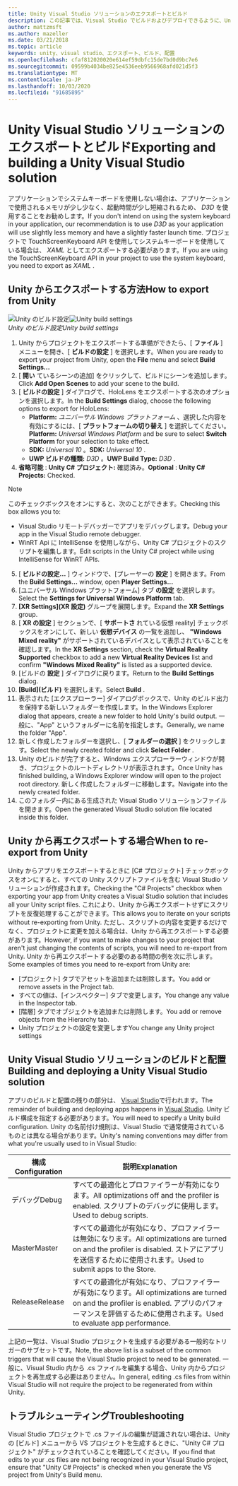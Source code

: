```yaml
---
title: Unity Visual Studio ソリューションのエクスポートとビルド
description: この記事では、Visual Studio でビルドおよびデプロイできるように、Unity からの mixed reality プロジェクトをエクスポートする方法について説明します。
author: mattzmsft
ms.author: mazeller
ms.date: 03/21/2018
ms.topic: article
keywords: unity、visual studio、エクスポート、ビルド、配置
ms.openlocfilehash: cfaf812020020e614ef59dbfc15de7bd0d9bc7e6
ms.sourcegitcommit: 09599b4034be825e4536eeb9566968afd021d5f3
ms.translationtype: MT
ms.contentlocale: ja-JP
ms.lasthandoff: 10/03/2020
ms.locfileid: "91685895"
---
```

# <a name="exporting-and-building-a-unity-visual-studio-solution"></a><span data-ttu-id="310a8-104">Unity Visual Studio ソリューションのエクスポートとビルド</span><span class="sxs-lookup"><span data-stu-id="310a8-104">Exporting and building a Unity Visual Studio solution</span></span>

<span data-ttu-id="310a8-105">アプリケーションでシステムキーボードを使用しない場合は、アプリケーションで使用されるメモリが少し少なく、起動時間が少し短縮されるため、 *D3D* を使用することをお勧めします。</span><span class="sxs-lookup"><span data-stu-id="310a8-105">If you don't intend on using the system keyboard in your application, our recommendation is to use *D3D* as your application will use slightly less memory and have a slightly faster launch time.</span></span> <span data-ttu-id="310a8-106">プロジェクトで TouchScreenKeyboard API を使用してシステムキーボードを使用している場合は、 *XAML* としてエクスポートする必要があります。</span><span class="sxs-lookup"><span data-stu-id="310a8-106">If you are using the TouchScreenKeyboard API in your project to use the system keyboard, you need to export as *XAML* .</span></span>

## <a name="how-to-export-from-unity"></a><span data-ttu-id="310a8-107">Unity からエクスポートする方法</span><span class="sxs-lookup"><span data-stu-id="310a8-107">How to export from Unity</span></span>

<span data-ttu-id="310a8-108">![Unity のビルド設定](images/unitybuildsettings-300px.png)</span><span class="sxs-lookup"><span data-stu-id="310a8-108">![Unity build settings](images/unitybuildsettings-300px.png)</span></span><br>
<span data-ttu-id="310a8-109">*Unity のビルド設定*</span><span class="sxs-lookup"><span data-stu-id="310a8-109">*Unity build settings*</span></span>

1. <span data-ttu-id="310a8-110">Unity からプロジェクトをエクスポートする準備ができたら、[ **ファイル** ] メニューを開き、[ **ビルドの設定** ] を選択します。</span><span class="sxs-lookup"><span data-stu-id="310a8-110">When you are ready to export your project from Unity, open the **File** menu and select **Build Settings...**</span></span>
2. <span data-ttu-id="310a8-111">[ **開い** ているシーンの追加] をクリックして、ビルドにシーンを追加します。</span><span class="sxs-lookup"><span data-stu-id="310a8-111">Click **Add Open Scenes** to add your scene to the build.</span></span>
3. <span data-ttu-id="310a8-112">[ **ビルドの設定** ] ダイアログで、HoloLens をエクスポートする次のオプションを選択します。</span><span class="sxs-lookup"><span data-stu-id="310a8-112">In the **Build Settings** dialog, choose the following options to export for HoloLens:</span></span>
   * <span data-ttu-id="310a8-113">**Platform:** *ユニバーサル Windows プラットフォーム* 、選択した内容を有効にするには、[ **プラットフォームの切り替え** ] を選択してください。</span><span class="sxs-lookup"><span data-stu-id="310a8-113">**Platform:** *Universal Windows Platform* and be sure to select **Switch Platform** for your selection to take effect.</span></span>
   * <span data-ttu-id="310a8-114">**SDK:** *Universal 10* 。</span><span class="sxs-lookup"><span data-stu-id="310a8-114">**SDK:** *Universal 10* .</span></span>
   * <span data-ttu-id="310a8-115">**UWP ビルドの種類:** *D3D* 。</span><span class="sxs-lookup"><span data-stu-id="310a8-115">**UWP Build Type:** *D3D* .</span></span>
4. <span data-ttu-id="310a8-116">**省略可能** : **Unity C# プロジェクト:** 確認済み。</span><span class="sxs-lookup"><span data-stu-id="310a8-116">**Optional** : **Unity C# Projects:** Checked.</span></span>

>[!NOTE]
><span data-ttu-id="310a8-117">このチェックボックスをオンにすると、次のことができます。</span><span class="sxs-lookup"><span data-stu-id="310a8-117">Checking this box allows you to:</span></span>
>* <span data-ttu-id="310a8-118">Visual Studio リモートデバッガーでアプリをデバッグします。</span><span class="sxs-lookup"><span data-stu-id="310a8-118">Debug your app in the Visual Studio remote debugger.</span></span>
>* <span data-ttu-id="310a8-119">WinRT Api に IntelliSense を使用しながら、Unity C# プロジェクトのスクリプトを編集します。</span><span class="sxs-lookup"><span data-stu-id="310a8-119">Edit scripts in the Unity C# project while using IntelliSense for WinRT APIs.</span></span>

5. <span data-ttu-id="310a8-120">[ **ビルドの設定...** ] ウィンドウで、[プレーヤーの **設定** ] を開きます。</span><span class="sxs-lookup"><span data-stu-id="310a8-120">From the **Build Settings...** window, open **Player Settings...**</span></span>
6. <span data-ttu-id="310a8-121">[ユニバーサル Windows プラットフォーム] タブ **の設定** を選択します。</span><span class="sxs-lookup"><span data-stu-id="310a8-121">Select the **Settings for Universal Windows Platform** tab.</span></span>
7. <span data-ttu-id="310a8-122">**[XR Settings]\(XR 設定\)** グループを展開します。</span><span class="sxs-lookup"><span data-stu-id="310a8-122">Expand the **XR Settings** group.</span></span>
8. <span data-ttu-id="310a8-123">[ **XR の設定** ] セクションで、[ **サポートさ** れている仮想 reality] チェックボックスをオンにして、新しい **仮想デバイス** の一覧を追加し、 **"Windows Mixed reality"** がサポートされているデバイスとして表示されていることを確認します。</span><span class="sxs-lookup"><span data-stu-id="310a8-123">In the **XR Settings** section, check the **Virtual Reality Supported** checkbox to add a new **Virtual Reality Devices** list and confirm **"Windows Mixed Reality"** is listed as a supported device.</span></span>
9. <span data-ttu-id="310a8-124">[ビルドの **設定** ] ダイアログに戻ります。</span><span class="sxs-lookup"><span data-stu-id="310a8-124">Return to the **Build Settings** dialog.</span></span>
10. <span data-ttu-id="310a8-125">**[Build]\(ビルド\)** を選択します。</span><span class="sxs-lookup"><span data-stu-id="310a8-125">Select **Build** .</span></span>
11. <span data-ttu-id="310a8-126">表示された [エクスプローラー] ダイアログボックスで、Unity のビルド出力を保持する新しいフォルダーを作成します。</span><span class="sxs-lookup"><span data-stu-id="310a8-126">In the Windows Explorer dialog that appears, create a new folder to hold Unity's build output.</span></span> <span data-ttu-id="310a8-127">一般に、"App" というフォルダーに名前を指定します。</span><span class="sxs-lookup"><span data-stu-id="310a8-127">Generally, we name the folder "App".</span></span>
12. <span data-ttu-id="310a8-128">新しく作成したフォルダーを選択し、[ **フォルダーの選択** ] をクリックします。</span><span class="sxs-lookup"><span data-stu-id="310a8-128">Select the newly created folder and click **Select Folder** .</span></span>
13. <span data-ttu-id="310a8-129">Unity のビルドが完了すると、Windows エクスプローラーウィンドウが開き、プロジェクトのルートディレクトリが表示されます。</span><span class="sxs-lookup"><span data-stu-id="310a8-129">Once Unity has finished building, a Windows Explorer window will open to the project root directory.</span></span> <span data-ttu-id="310a8-130">新しく作成したフォルダーに移動します。</span><span class="sxs-lookup"><span data-stu-id="310a8-130">Navigate into the newly created folder.</span></span>
14. <span data-ttu-id="310a8-131">このフォルダー内にある生成された Visual Studio ソリューションファイルを開きます。</span><span class="sxs-lookup"><span data-stu-id="310a8-131">Open the generated Visual Studio solution file located inside this folder.</span></span>

## <a name="when-to-re-export-from-unity"></a><span data-ttu-id="310a8-132">Unity から再エクスポートする場合</span><span class="sxs-lookup"><span data-stu-id="310a8-132">When to re-export from Unity</span></span>

<span data-ttu-id="310a8-133">Unity からアプリをエクスポートするときに [C# プロジェクト] チェックボックスをオンにすると、すべての Unity スクリプトファイルを含む Visual Studio ソリューションが作成されます。</span><span class="sxs-lookup"><span data-stu-id="310a8-133">Checking the "C# Projects" checkbox when exporting your app from Unity creates a Visual Studio solution that includes all your Unity script files.</span></span> <span data-ttu-id="310a8-134">これにより、Unity から再エクスポートせずにスクリプトを反復処理することができます。</span><span class="sxs-lookup"><span data-stu-id="310a8-134">This allows you to iterate on your scripts without re-exporting from Unity.</span></span> <span data-ttu-id="310a8-135">ただし、スクリプトの内容を変更するだけでなく、プロジェクトに変更を加える場合は、Unity から再エクスポートする必要があります。</span><span class="sxs-lookup"><span data-stu-id="310a8-135">However, if you want to make changes to your project that aren't just changing the contents of scripts, you will need to re-export from Unity.</span></span> <span data-ttu-id="310a8-136">Unity から再エクスポートする必要のある時間の例を次に示します。</span><span class="sxs-lookup"><span data-stu-id="310a8-136">Some examples of times you need to re-export from Unity are:</span></span>
* <span data-ttu-id="310a8-137">[プロジェクト] タブでアセットを追加または削除します。</span><span class="sxs-lookup"><span data-stu-id="310a8-137">You add or remove assets in the Project tab.</span></span>
* <span data-ttu-id="310a8-138">すべての値は、[インスペクター] タブで変更します。</span><span class="sxs-lookup"><span data-stu-id="310a8-138">You change any value in the Inspector tab.</span></span>
* <span data-ttu-id="310a8-139">[階層] タブでオブジェクトを追加または削除します。</span><span class="sxs-lookup"><span data-stu-id="310a8-139">You add or remove objects from the Hierarchy tab.</span></span>
* <span data-ttu-id="310a8-140">Unity プロジェクトの設定を変更します</span><span class="sxs-lookup"><span data-stu-id="310a8-140">You change any Unity project settings</span></span>

## <a name="building-and-deploying-a-unity-visual-studio-solution"></a><span data-ttu-id="310a8-141">Unity Visual Studio ソリューションのビルドと配置</span><span class="sxs-lookup"><span data-stu-id="310a8-141">Building and deploying a Unity Visual Studio solution</span></span>

<span data-ttu-id="310a8-142">アプリのビルドと配置の残りの部分は、 [Visual Studio](../platform-capabilities-and-apis/using-visual-studio.md)で行われます。</span><span class="sxs-lookup"><span data-stu-id="310a8-142">The remainder of building and deploying apps happens in [Visual Studio](../platform-capabilities-and-apis/using-visual-studio.md).</span></span> <span data-ttu-id="310a8-143">Unity ビルド構成を指定する必要があります。</span><span class="sxs-lookup"><span data-stu-id="310a8-143">You will need to specify a Unity build configuration.</span></span> <span data-ttu-id="310a8-144">Unity の名前付け規則は、Visual Studio で通常使用されているものとは異なる場合があります。</span><span class="sxs-lookup"><span data-stu-id="310a8-144">Unity's naming conventions may differ from what you're usually used to in Visual Studio:</span></span>

|  <span data-ttu-id="310a8-145">構成</span><span class="sxs-lookup"><span data-stu-id="310a8-145">Configuration</span></span>  |  <span data-ttu-id="310a8-146">説明</span><span class="sxs-lookup"><span data-stu-id="310a8-146">Explanation</span></span> | 
|----------|----------|
|  <span data-ttu-id="310a8-147">デバッグ</span><span class="sxs-lookup"><span data-stu-id="310a8-147">Debug</span></span>  |  <span data-ttu-id="310a8-148">すべての最適化とプロファイラーが有効になります。</span><span class="sxs-lookup"><span data-stu-id="310a8-148">All optimizations off and the profiler is enabled.</span></span> <span data-ttu-id="310a8-149">スクリプトのデバッグに使用します。</span><span class="sxs-lookup"><span data-stu-id="310a8-149">Used to debug scripts.</span></span> | 
|  <span data-ttu-id="310a8-150">Master</span><span class="sxs-lookup"><span data-stu-id="310a8-150">Master</span></span>  |  <span data-ttu-id="310a8-151">すべての最適化が有効になり、プロファイラーは無効になります。</span><span class="sxs-lookup"><span data-stu-id="310a8-151">All optimizations are turned on and the profiler is disabled.</span></span> <span data-ttu-id="310a8-152">ストアにアプリを送信するために使用されます。</span><span class="sxs-lookup"><span data-stu-id="310a8-152">Used to submit apps to the Store.</span></span> | 
|  <span data-ttu-id="310a8-153">Release</span><span class="sxs-lookup"><span data-stu-id="310a8-153">Release</span></span>  |  <span data-ttu-id="310a8-154">すべての最適化が有効になり、プロファイラーが有効になります。</span><span class="sxs-lookup"><span data-stu-id="310a8-154">All optimizations are turned on and the profiler is enabled.</span></span> <span data-ttu-id="310a8-155">アプリのパフォーマンスを評価するために使用されます。</span><span class="sxs-lookup"><span data-stu-id="310a8-155">Used to evaluate app performance.</span></span> | 

<span data-ttu-id="310a8-156">上記の一覧は、Visual Studio プロジェクトを生成する必要がある一般的なトリガーのサブセットです。</span><span class="sxs-lookup"><span data-stu-id="310a8-156">Note, the above list is a subset of the common triggers that will cause the Visual Studio project to need to be generated.</span></span> <span data-ttu-id="310a8-157">一般に、Visual Studio 内から .cs ファイルを編集する場合、Unity 内からプロジェクトを再生成する必要はありません。</span><span class="sxs-lookup"><span data-stu-id="310a8-157">In general, editing .cs files from within Visual Studio will not require the project to be regenerated from within Unity.</span></span>

## <a name="troubleshooting"></a><span data-ttu-id="310a8-158">トラブルシューティング</span><span class="sxs-lookup"><span data-stu-id="310a8-158">Troubleshooting</span></span>

<span data-ttu-id="310a8-159">Visual Studio プロジェクトで .cs ファイルの編集が認識されない場合は、Unity の [ビルド] メニューから VS プロジェクトを生成するときに、"Unity C# プロジェクト" がチェックされていることを確認してください。</span><span class="sxs-lookup"><span data-stu-id="310a8-159">If you find that edits to your .cs files are not being recognized in your Visual Studio project, ensure that "Unity C# Projects" is checked when you generate the VS project from Unity's Build menu.</span></span>
